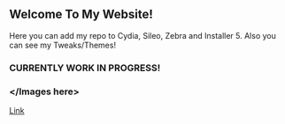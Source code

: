 ## Welcome To My Website!

Here you can add my repo to Cydia, Sileo, Zebra and Installer 5. Also you can see my Tweaks/Themes!



### CURRENTLY WORK IN PROGRESS!










### </Images here\>


[Link](www.google.com.tr)
